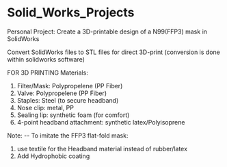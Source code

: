 # Solid_Works_Projects

Personal Project: Create a 3D-printable design of a N99(FFP3) mask in SolidWorks 

Convert SolidWorks files to STL files for direct 3D-print 
(conversion is done within solidworks software)

FOR 3D PRINTING
Materials: 
1. Filter/Mask: Polypropelene (PP Fiber) 
2. Valve:  Polypropelene (PP Fiber) 
3. Staples: Steel (to secure headband)
4. Nose clip: metal, PP
5. Sealing lip: synthetic foam (for comfort) 
6. 4-point headband attachment: synthetic latex/Polyisoprene

Note:
-- To imitate the FFP3 flat-fold mask:
1. use textile for the Headband material instead of rubber/latex 
2. Add Hydrophobic coating 



